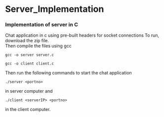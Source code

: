 # Server_Implementation
### Implementation of server in C
Chat application in c using pre-built headers for socket connections
To run, download the zip file.  
Then compile the files using gcc
```
gcc -o server server.c
```
```
gcc -o client client.c 
```
Then run the following commands to start the chat application
```
./server <portno>
```
in server computer and 
``` 
./client <serverIP> <portno>
```
in the client computer.
